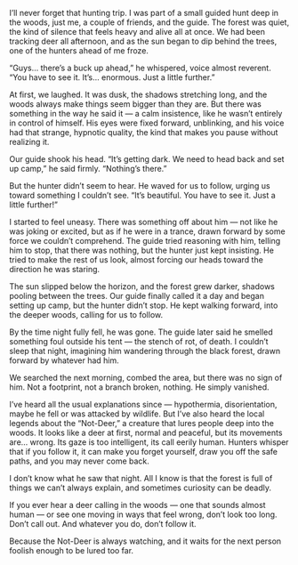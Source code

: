 I’ll never forget that hunting trip. I was part of a small guided hunt deep in the woods, just me, a couple of friends, and the guide. The forest was quiet, the kind of silence that feels heavy and alive all at once. We had been tracking deer all afternoon, and as the sun began to dip behind the trees, one of the hunters ahead of me froze.

“Guys… there’s a buck up ahead,” he whispered, voice almost reverent. “You have to see it. It’s… enormous. Just a little further.”

At first, we laughed. It was dusk, the shadows stretching long, and the woods always make things seem bigger than they are. But there was something in the way he said it — a calm insistence, like he wasn’t entirely in control of himself. His eyes were fixed forward, unblinking, and his voice had that strange, hypnotic quality, the kind that makes you pause without realizing it.

Our guide shook his head. “It’s getting dark. We need to head back and set up camp,” he said firmly. “Nothing’s there.”

But the hunter didn’t seem to hear. He waved for us to follow, urging us toward something I couldn’t see. “It’s beautiful. You have to see it. Just a little further!”

I started to feel uneasy. There was something off about him — not like he was joking or excited, but as if he were in a trance, drawn forward by some force we couldn’t comprehend. The guide tried reasoning with him, telling him to stop, that there was nothing, but the hunter just kept insisting. He tried to make the rest of us look, almost forcing our heads toward the direction he was staring.

The sun slipped below the horizon, and the forest grew darker, shadows pooling between the trees. Our guide finally called it a day and began setting up camp, but the hunter didn’t stop. He kept walking forward, into the deeper woods, calling for us to follow.

By the time night fully fell, he was gone. The guide later said he smelled something foul outside his tent — the stench of rot, of death. I couldn’t sleep that night, imagining him wandering through the black forest, drawn forward by whatever had him.

We searched the next morning, combed the area, but there was no sign of him. Not a footprint, not a branch broken, nothing. He simply vanished.

I’ve heard all the usual explanations since — hypothermia, disorientation, maybe he fell or was attacked by wildlife. But I’ve also heard the local legends about the “Not-Deer,” a creature that lures people deep into the woods. It looks like a deer at first, normal and peaceful, but its movements are… wrong. Its gaze is too intelligent, its call eerily human. Hunters whisper that if you follow it, it can make you forget yourself, draw you off the safe paths, and you may never come back.

I don’t know what he saw that night. All I know is that the forest is full of things we can’t always explain, and sometimes curiosity can be deadly.

If you ever hear a deer calling in the woods — one that sounds almost human — or see one moving in ways that feel wrong, don’t look too long. Don’t call out. And whatever you do, don’t follow it.

Because the Not-Deer is always watching, and it waits for the next person foolish enough to be lured too far.